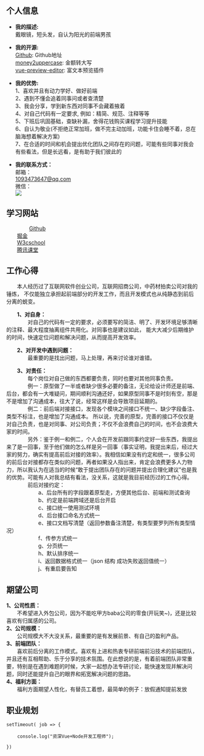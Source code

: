 ## 个人信息

-   **我的描述:**  
	戴眼镜，短头发，自认为阳光的前端男孩
    
-   **我的开源:**  
	[Github](https://github.com/parchments): Github地址  
    [money2uppercase](https://www.npmjs.com/package/money2uppercase): 金额转大写  
    [vue-preview-editor](https://www.npmjs.com/package/vue-preview-editor): 富文本预览插件  


-   **我的优势:**  
	1、喜欢并且有动力学好、做好前端   
    2、遇到不懂会追着同事问或者查清楚   
    3、我会分享，学到新东西对同事不会藏着掖着  
    4、对自己代码有一定要求, 例如：精简、规范、注释等等  
    5、下班后巩固基础，查缺补漏，舍得花钱购买课程学习提升技能  
	6、自认为敬业(不拒绝正常加班，做不完主动加班，功能卡住会睡不着，总在脑海想着解决方案)  
	7、在合适的时间和机会提出优化团队之间存在的问题，可能有些同事对我会有些看法，但是长远看，是有助于我们彼此的
    
	
-   **我的联系方式：**  
    邮箱：  
	[1093473647@qq.com](http://1093473647@qq.com)  
    微信：  
    ![](https://oscimg.oschina.net/oscnet/up-22ec72db78c99f52ea22b13b21a454e86a6.png)
    
    

## 学习网站
&emsp;&emsp;&emsp;&emsp; [Github](https://github.com)  
&emsp;&emsp;[掘金](https://juejin.im/timeline)  
&emsp;&emsp;[W3cschool](https://www.w3cschool.cn/)  
&emsp;&emsp;[腾讯课堂](https://ke.qq.com/)  


## 工作心得 
&emsp;&emsp;本人经历过了互联网软件创业公司，互联网招商公司，中药材拍卖公司对我的锤炼，
不仅能独立承担起前端部分的开发工作，而且开发模式也从纯静态到前后分离的蜕变。  

**&emsp;&emsp;1、对自身：**  
&emsp;&emsp;&emsp;&emsp;对自己的代码有一定的要求，必须要写的简洁、明了、开发环境足够清晰的注释、最大程度抽离组件共用化。对同事也是建议如此，
能大大减少后期维护的时间，快速定位问题和解决问题，从而提高开发效率。  

**&emsp;&emsp;2、对开发中遇到问题：**  
&emsp;&emsp;&emsp;&emsp;最重要的是找出问题，马上处理，再来讨论谁对谁错。

**&emsp;&emsp;3、对责任：**  
&emsp;&emsp;&emsp;&emsp;每个岗位对自己做的东西都要负责，同时也要对其他同事负责。  
&emsp;&emsp;&emsp;&emsp;例一：原型做了一半或者缺少很多必要的备注，无论给设计师还是前端、后台，都会有一大堆疑问，期间顺利沟通还好，如果原型同事不是时刻有空，那是不是增加了沟通成本，往大了说，经常这样是会导致项目延期的。  
&emsp;&emsp;&emsp;&emsp;例二：前后端对接接口，发现各个模块之间接口不统一、缺少字段备注、类型不标注，也是增加了沟通成本。
所以说，完善的原型，完善的接口不仅仅是对自己负责，也是对同事、对公司负责；不仅不会浪费自己的时间，也不会浪费大家的时间。  
&emsp;&emsp;&emsp;&emsp;另外：鉴于例一和例二，个人会在开发前跟同事约定好一些东西，我提出来了是一回事，至于他们做的怎么样是另一回事（事实证明，我提出来后，经过大家的努力，确实有提高前后对接的效率）。我相信如果没有约定和统一，很多公司的前后台对接都存在类似的问题，再者如果没人指出来，肯定会浪费更多人力物力，所以我认为在适当的时候“敢于提出团队存在的问题并提出合理化建议”也是我的优势。可能有人对我总结有看法，没关系，这就是我目前经历过的工作心得。  
&emsp;&emsp;&emsp;&emsp;前后对接约定：  
&emsp;&emsp;&emsp;&emsp;&emsp;&emsp;a、后台所有的字段跟着原型走，方便其他后台、前端和测试查询  
&emsp;&emsp;&emsp;&emsp;&emsp;&emsp;b、约定是前端跨域还是后台开启  
&emsp;&emsp;&emsp;&emsp;&emsp;&emsp;c、接口统一使用测试环境  
&emsp;&emsp;&emsp;&emsp;&emsp;&emsp;d、后台接口命名方式统一  
&emsp;&emsp;&emsp;&emsp;&emsp;&emsp;e、接口文档写清楚（返回参数备注清楚，有类型要罗列所有类型情况）  
&emsp;&emsp;&emsp;&emsp;&emsp;&emsp;f、传参方式统一  
&emsp;&emsp;&emsp;&emsp;&emsp;&emsp;g、分页统一  
&emsp;&emsp;&emsp;&emsp;&emsp;&emsp;h、默认排序统一  
&emsp;&emsp;&emsp;&emsp;&emsp;&emsp;i、返回数据格式统一（json 结构 成功失败返回值统一）  
&emsp;&emsp;&emsp;&emsp;&emsp;&emsp;j、有重启要告知  
  
## 期望公司

**1、公司性质：**   
&emsp;&emsp;不希望进入外包公司，因为不能吃甲方baba公司的零食(开玩笑~)，还是比较喜欢有归属感的公司。   
**2、公司规模：**   
&emsp;&emsp;公司规模大不大没关系，最重要的是有发展前景、有自己的盈利产品。  
**3、前端团队：**   
&emsp;&emsp;喜欢前后分离的工作模式。喜欢有上进和热衷专研前端前沿技术的前端团队，并且还有互相帮助、乐于分享的技术氛围。在此想说的是，有着前端团队非常重要，特别是在遇到难题的时候，大家一起想办法专研讨论，能快速发现并解决问题，同时还能提升自己的眼界和拓宽解决问题的思路。  
**4、福利方面：**   
&emsp;&emsp;福利方面期望人性化，有替员工着想，最简单的例子：放假通知提前发放

## 职业规划
```
setTimeout( job => {

    console.log("资深Vue+Node开发工程师");

})
```